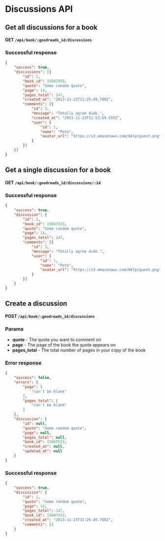 # Discussions API

## Get all discussions for a book

#### GET `/api/book/:goodreads_id/discussions`

### Successful response

```json
{
    "success": true,
    "discussions": [{
        "id": 1,
        "book_id": 15847933,
        "quote": "Some random quote",
        "page": 14,
        "pages_total": 147,
        "created_at": "2013-11-23T11:25:45.700Z",
        "comments": [{
            "id": 3,
            "message": "Totally agree dude.",
            "created_at": "2013-11-23T11:53:59.555Z",
            "user": {
                "id": 1,
                "name": "Pete",
                "avatar_url": "https://s3.amazonaws.com/bklp/guest.png"
            }
        }]
    }]
}
```

## Get a single discussion for a book

#### GET `/api/book/:goodreads_id/discussions/:id`

### Successful response

```json
{
    "success": true,
    "discussion": {
        "id": 1,
        "book_id": 15847933,
        "quote": "Some random quote",
        "page": 14,
        "pages_total": 147,
        "comments": [{
            "id": 3,
            "message": "Totally agree dude.",
            "user": {
                "id": 1,
                "name": "Pete",
                "avatar_url": "https://s3.amazonaws.com/bklp/guest.png"
            }
        }]
    }
}
```

## Create a discussion

#### POST `/api/book/:goodreads_id/discussions`

### Params

* **quote** - The quote you want to comment on
* **page** - The page of the book the quote appears on
* **pages_total** - The total number of pages in your copy of the book

### Error response

```json
{
    "success": false,
    "errors": {
        "page": [
            "can't be blank"
        ],
        "pages_total": [
            "can't be blank"
        ]
    },
    "discussion": {
        "id": null,
        "quote": "Some random quote",
        "page": null,
        "pages_total": null,
        "book_id": 15847933,
        "created_at": null,
        "updated_at": null
    }
}
```

### Successful response

```json
{
    "success": true,
    "discussion": {
        "id": 1,
        "quote": "Some random quote",
        "page": 14,
        "pages_total": 147,
        "book_id": 15847933,
        "created_at": "2013-11-23T11:25:45.700Z",
        "comments": []
    }
}
```
